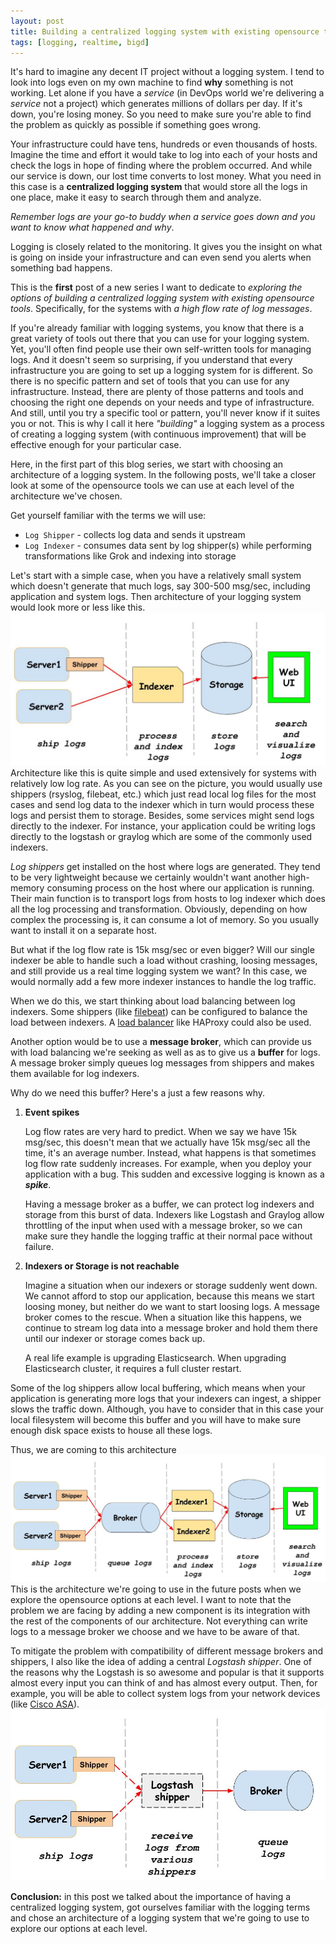 ```yaml
---
layout: post
title: Building a centralized logging system with existing opensource tools (part I)
tags: [logging, realtime, bigd]
---
```


It's hard to imagine any decent IT project without a logging system. I tend to look into logs even on my own machine to find **why** something is not working. Let alone if you have a _service_ (in DevOps world we're delivering a _service_ not a project) which generates millions of dollars per day. If it's down, you're losing money. So you need to make sure you're able to find the problem as quickly as possible if something goes wrong.

Your infrastructure could have tens, hundreds or even thousands of hosts. Imagine the time and effort it would take to log into each of your hosts and check the logs in hope of finding where the problem occurred. And while our service is down, our lost time converts to lost money. What you need in this case is a **centralized logging system** that would store all the logs in one place, make it easy to search through them and analyze.


 _Remember logs are your go-to buddy when a service goes down and you want to know what happened and why_.<!--break-->

Logging is closely related to the monitoring. It gives you the insight on what is going on inside your infrastructure and can even send you alerts when something bad happens.

This is the **first** post of a new series I want to dedicate to _exploring the options of building a centralized logging system with existing opensource tools_. Specifically, for the systems with *a high flow rate of log messages*.

If you're already familiar with logging systems, you know that there is a great variety of tools out there that you can use for your logging system. Yet, you'll often find people use their own self-written tools for managing logs. And it doesn't seem so surprising, if you understand that every infrastructure you are going to set up a logging system for is different. So there is no specific pattern and set of tools that you can use for any infrastructure. Instead, there are plenty of those patterns and tools and choosing the right one depends on your needs and type of infrastructure. And still, until you try a specific tool or pattern, you'll never know if it suites you or not. This is why I call it here _"building"_ a logging system as a process of creating a logging system (with continuous improvement) that will be effective enough for your particular case.

Here, in the first part of this blog series, we start with choosing an architecture of a logging system. In the following posts, we'll take a closer look at some of the opensource tools we can use at each level of the architecture we've chosen.

Get yourself familiar with the terms we will use:
* ```Log Shipper``` - collects log data and sends it upstream
* ```Log Indexer``` - consumes data sent by log shipper(s) while performing transformations like Grok and indexing into storage

Let's start with a simple case, when you have a relatively small system  which doesn't generate that much logs, say 300-500 msg/sec, including application and system logs. Then architecture of your logging system would look more or less like this.
![800x400](/public/img/logging/logging-architecture0.jpg)
Architecture like this is quite simple and used extensively for systems with relatively low log rate. As you can see on the picture, you would usually use shippers (rsyslog, filebeat, etc.) which just read local log files for the most cases and send log data to the indexer which in turn would process these logs and persist them to storage. Besides, some services might send logs directly to the indexer. For instance, your application could be writing logs directly to the logstash or graylog which are some of the commonly used indexers.

_Log shippers_ get installed on the host where logs are generated. They tend to be very lightweight because we certainly wouldn't want another high-memory consuming process on the host where our application is running. Their main function is to transport logs from hosts to log indexer which does all the log processing and transformation. Obviously, depending on how complex the processing is, it can consume a lot of memory. So you usually want to install it on a separate host.

But what if the log flow rate is 15k msg/sec or even bigger? Will our single indexer be able to handle such a load without crashing, loosing messages, and still provide us a real time logging system we want? In this case, we would normally add a few more indexer instances to handle the log traffic.

When we do this, we start thinking about load balancing between log indexers. Some shippers (like [filebeat](https://www.elastic.co/guide/en/beats/filebeat/current/load-balancing.html)) can be configured to balance the load between indexers. A [load balancer](http://docs.graylog.org/en/latest/pages/architecture.html#bigger-production-setup) like HAProxy could also be used.

Another option would be to use a **message broker**, which can provide us with load balancing we're seeking as well as as to give us a **buffer** for logs. A message broker simply queues log messages from shippers and makes them available for log indexers.

Why do we need this buffer? Here's a just a few reasons why.
1. **Event spikes**

    Log flow rates are very hard to predict. When we say we have 15k msg/sec, this doesn't mean that we actually have 15k msg/sec all the time, it's an average number. Instead, what happens is that sometimes log flow rate suddenly increases. For example, when you deploy your application with a bug. This sudden and excessive logging is known as a _**spike**_.

   Having a message broker as a buffer, we can protect log indexers and storage from this burst of data. Indexers like Logstash and Graylog allow throttling of the input when used with a message broker, so we can make sure they handle the logging traffic at their normal pace without failure.
2. **Indexers or Storage is not reachable**

    Imagine a situation when our indexers or storage suddenly went down. We cannot afford to stop our application, because this means we start loosing money, but neither do we want to start loosing logs. A message broker comes to the rescue. When a situation like this happens, we continue to stream log data into a message broker and hold them there until our indexer or storage comes back up.

    A real life example is upgrading Elasticsearch. When upgrading Elasticsearch cluster, it requires a full cluster restart.

Some of the log shippers allow local buffering, which means when your application is generating more logs that your indexers can ingest, a shipper slows the traffic down. Although, you have to consider that in this case your local filesystem will become this buffer and you will have to make sure enough disk space exists to house all these logs.

Thus, we are coming to this architecture
![800x400](/public/img/logging/logging-architecture1.jpg)
This is the architecture we're going to use in the future posts when we explore the opensource options at each level.
I want to note that the problem we are facing by adding a new component is its integration with the rest of the components of our architecture. Not everything can write logs to a message broker we choose and we have to be aware of that.

To mitigate the problem with compatibility of different message brokers and shippers, I also like the idea of adding a central _Logstash shipper_. One of the reasons why the Logstash is so awesome and popular is that it supports almost every input you can think of and has almost every output. Then, for example, you will be able to collect system logs from your network devices (like [Cisco ASA](https://jackhanington.com/blog/2015/06/16/send-cisco-asa-syslogs-to-elasticsearch-using-logstash/)).
![800x400](/public/img/logging/logging-architecture2.jpg)

**Conclusion:** in this post we talked about the importance of having a centralized logging system, got ourselves familiar with the logging terms and chose an architecture of a logging system that we're going to use to explore our options at each level.
